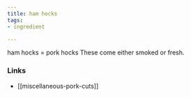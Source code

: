 ```yaml
---
title: ham hocks
tags:
- ingredient

---
```

ham hocks = pork hocks These come either smoked or fresh.

### Links

* [[miscellaneous-pork-cuts]]
